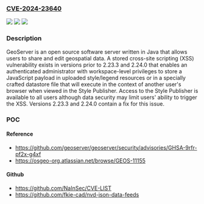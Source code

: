 ### [CVE-2024-23640](https://cve.mitre.org/cgi-bin/cvename.cgi?name=CVE-2024-23640)
![](https://img.shields.io/static/v1?label=Product&message=geoserver&color=blue)
![](https://img.shields.io/static/v1?label=Version&message=%3D%20%3C%202.23.3%20&color=brighgreen)
![](https://img.shields.io/static/v1?label=Vulnerability&message=CWE-79%3A%20Improper%20Neutralization%20of%20Input%20During%20Web%20Page%20Generation%20('Cross-site%20Scripting')&color=brighgreen)

### Description

GeoServer is an open source software server written in Java that allows users to share and edit geospatial data. A stored cross-site scripting (XSS) vulnerability exists in versions prior to 2.23.3 and 2.24.0 that enables an authenticated administrator with workspace-level privileges to store a JavaScript payload in uploaded style/legend resources or in a specially crafted datastore file that will execute in the context of another user's browser when viewed in the Style Publisher. Access to the Style Publisher is available to all users although data security may limit users' ability to trigger the XSS. Versions 2.23.3 and 2.24.0 contain a fix for this issue.

### POC

#### Reference
- https://github.com/geoserver/geoserver/security/advisories/GHSA-9rfr-pf2x-g4xf
- https://osgeo-org.atlassian.net/browse/GEOS-11155

#### Github
- https://github.com/NaInSec/CVE-LIST
- https://github.com/fkie-cad/nvd-json-data-feeds

